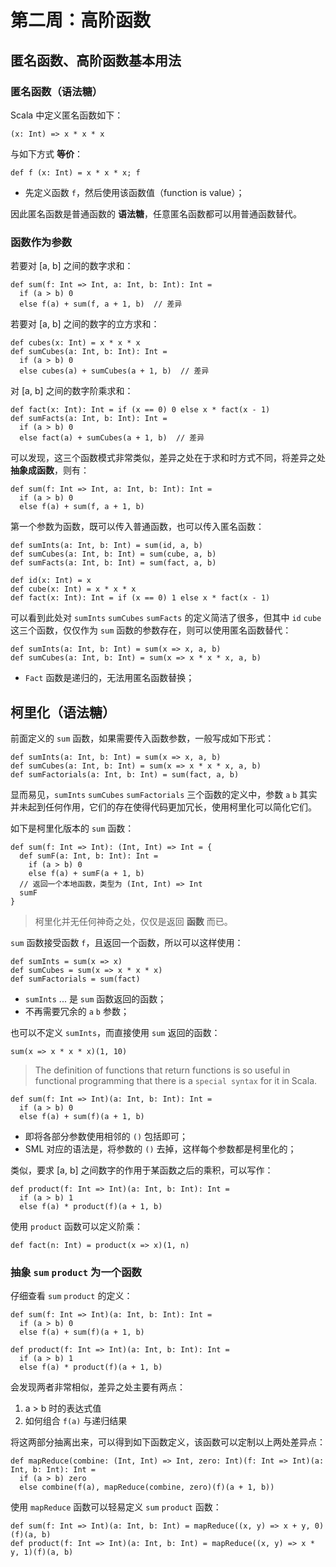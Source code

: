 # 第二周：高阶函数

## 匿名函数、高阶函数基本用法

### 匿名函数（语法糖）

Scala 中定义匿名函数如下：

```
(x: Int) => x * x * x
```

与如下方式 **等价**：

```
def f (x: Int) = x * x * x; f
```
* 先定义函数 `f`，然后使用该函数值（function is value）；

因此匿名函数是普通函数的 **语法糖**，任意匿名函数都可以用普通函数替代。

### 函数作为参数

若要对 [a, b] 之间的数字求和：

```
def sum(f: Int => Int, a: Int, b: Int): Int =
  if (a > b) 0
  else f(a) + sum(f, a + 1, b)  // 差异
```

若要对 [a, b] 之间的数字的立方求和：

```
def cubes(x: Int) = x * x * x
def sumCubes(a: Int, b: Int): Int =
  if (a > b) 0
  else cubes(a) + sumCubes(a + 1, b)  // 差异
```

对 [a, b] 之间的数字阶乘求和：

```
def fact(x: Int): Int = if (x == 0) 0 else x * fact(x - 1)
def sumFacts(a: Int, b: Int): Int =
  if (a > b) 0
  else fact(a) + sumCubes(a + 1, b)  // 差异
```

可以发现，这三个函数模式非常类似，差异之处在于求和时方式不同，将差异之处 **抽象成函数**，则有：

```
def sum(f: Int => Int, a: Int, b: Int): Int =
  if (a > b) 0
  else f(a) + sum(f, a + 1, b)
```
第一个参数为函数，既可以传入普通函数，也可以传入匿名函数：

```
def sumInts(a: Int, b: Int) = sum(id, a, b)
def sumCubes(a: Int, b: Int) = sum(cube, a, b)
def sumFacts(a: Int, b: Int) = sum(fact, a, b)

def id(x: Int) = x
def cube(x: Int) = x * x * x
def fact(x: Int): Int = if (x == 0) 1 else x * fact(x - 1)
```

可以看到此处对 `sumInts` `sumCubes` `sumFacts` 的定义简洁了很多，但其中 `id` `cube` 这三个函数，仅仅作为 `sum` 函数的参数存在，则可以使用匿名函数替代：

```
def sumInts(a: Int, b: Int) = sum(x => x, a, b)
def sumCubes(a: Int, b: Int) = sum(x => x * x * x, a, b)
```
* `Fact` 函数是递归的，无法用匿名函数替换；

## 柯里化（语法糖）

前面定义的 `sum` 函数，如果需要传入函数参数，一般写成如下形式：

```
def sumInts(a: Int, b: Int) = sum(x => x, a, b)
def sumCubes(a: Int, b: Int) = sum(x => x * x * x, a, b)
def sumFactorials(a: Int, b: Int) = sum(fact, a, b)
```

显而易见，`sumInts` `sumCubes` `sumFactorials` 三个函数的定义中，参数 `a` `b` 其实并未起到任何作用，它们的存在使得代码更加冗长，使用柯里化可以简化它们。

如下是柯里化版本的 `sum` 函数：

```
def sum(f: Int => Int): (Int, Int) => Int = {
  def sumF(a: Int, b: Int): Int =
    if (a > b) 0
    else f(a) + sumF(a + 1, b)
  // 返回一个本地函数，类型为 (Int, Int) => Int
  sumF
}
```

> 柯里化并无任何神奇之处，仅仅是返回 **函数** 而已。

`sum` 函数接受函数 `f`，且返回一个函数，所以可以这样使用：

```
def sumInts = sum(x => x)
def sumCubes = sum(x => x * x * x)
def sumFactorials = sum(fact)
```
* `sumInts` ... 是 `sum` 函数返回的函数；
* 不再需要冗余的 `a` `b` 参数；

也可以不定义 `sumInts`，而直接使用 `sum` 返回的函数：

```
sum(x => x * x * x)(1, 10)
```

> The definition of functions that return functions is so useful in functional programming that there is a `special syntax` for it in Scala.

```
def sum(f: Int => Int)(a: Int, b: Int): Int =
  if (a > b) 0
  else f(a) + sum(f)(a + 1, b)
```
* 即将各部分参数使用相邻的 `()` 包括即可；
* SML 对应的语法是，将参数的 `()` 去掉，这样每个参数都是柯里化的；

类似，要求 [a, b] 之间数字的作用于某函数之后的乘积，可以写作：

```
def product(f: Int => Int)(a: Int, b: Int): Int =
  if (a > b) 1
  else f(a) * product(f)(a + 1, b)
```

使用 `product` 函数可以定义阶乘：

```
def fact(n: Int) = product(x => x)(1, n)
```

### 抽象 `sum` `product` 为一个函数

仔细查看 `sum` `product` 的定义：

```
def sum(f: Int => Int)(a: Int, b: Int): Int =
  if (a > b) 0
  else f(a) + sum(f)(a + 1, b)

def product(f: Int => Int)(a: Int, b: Int): Int =
  if (a > b) 1
  else f(a) * product(f)(a + 1, b)
```

会发现两者非常相似，差异之处主要有两点：

1. a > b 时的表达式值
2. 如何组合 `f(a)` 与递归结果

将这两部分抽离出来，可以得到如下函数定义，该函数可以定制以上两处差异点：

```
def mapReduce(combine: (Int, Int) => Int, zero: Int)(f: Int => Int)(a: Int, b: Int): Int =
  if (a > b) zero
  else combine(f(a), mapReduce(combine, zero)(f)(a + 1, b))
```

使用 `mapReduce` 函数可以轻易定义 `sum` `product` 函数：

```
def sum(f: Int => Int)(a: Int, b: Int) = mapReduce((x, y) => x + y, 0)(f)(a, b)
def product(f: Int => Int)(a: Int, b: Int) = mapReduce((x, y) => x * y, 1)(f)(a, b)
```
